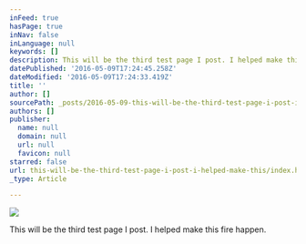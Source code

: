 ```yaml
---
inFeed: true
hasPage: true
inNav: false
inLanguage: null
keywords: []
description: This will be the third test page I post. I helped make this fire happen.
datePublished: '2016-05-09T17:24:45.258Z'
dateModified: '2016-05-09T17:24:33.419Z'
title: ''
author: []
sourcePath: _posts/2016-05-09-this-will-be-the-third-test-page-i-post-i-helped-make-this.md
authors: []
publisher:
  name: null
  domain: null
  url: null
  favicon: null
starred: false
url: this-will-be-the-third-test-page-i-post-i-helped-make-this/index.html
_type: Article

---
```

![](https://the-grid-user-content.s3-us-west-2.amazonaws.com/4201f404-9575-4fed-8173-9492211cfb57.jpg)

This will be the third test page I post. I helped make this fire happen.